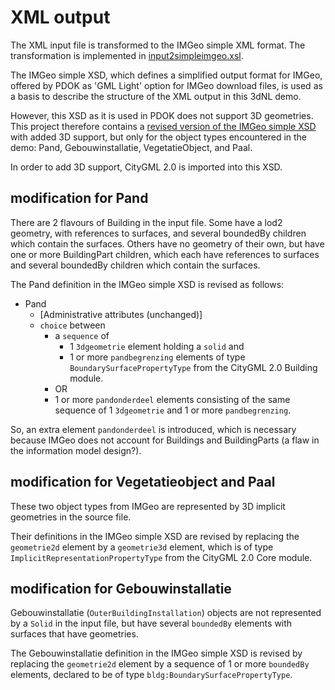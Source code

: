 # XML output

The XML input file is transformed to the IMGeo simple XML format. The transformation is implemented in [input2simpleimgeo.xsl](https://github.com/tudelft3d/nl3d/blob/master/code/input2simpleimgeo.xsl).

The IMGeo simple XSD, which defines a simplified output format for IMGeo, offered by PDOK as 'GML Light' option for IMGeo download files, is used as a basis to describe the structure of the XML output in this 3dNL demo. 

However, this XSD as it is used in PDOK does not support 3D geometries. This project therefore contains a [revised version of the IMGeo simple XSD](https://github.com/tudelft3d/nl3d/blob/master/data/rotterdam/imgeo-simple/imgeo-simple.xsd) with added 3D support, but only for the object types encountered in the demo: Pand, Gebouwinstallatie, VegetatieObject, and Paal. 

In order to add 3D support, CityGML 2.0 is imported into this XSD. 

## modification for Pand
There are 2 flavours of Building in the input file. Some have a lod2 geometry, with references to surfaces, and several boundedBy children which contain the surfaces. Others have no geometry of their own, but have one or more BuildingPart children, which each have references to surfaces and several boundedBy children which contain the surfaces.

The Pand definition in the IMGeo simple XSD is revised as follows: 

-	Pand
    - [Administrative attributes (unchanged)]
    - `choice` between
        - a `sequence` of
            - 1 `3dgeometrie` element holding a `solid` and 
            - 1 or more `pandbegrenzing` elements of type `BoundarySurfacePropertyType` from the CityGML 2.0 Building module.
        - OR
        - 1 or more `pandonderdeel` elements consisting of the same sequence of 1 `3dgeometrie` and 1 or more `pandbegrenzing`. 

So, an extra element `pandonderdeel` is introduced, which is necessary because IMGeo does not account for Buildings and BuildingParts (a flaw in the information model design?). 

## modification for Vegetatieobject and Paal
These two object types from IMGeo are represented by 3D implicit geometries in the source file. 

Their definitions in the IMGeo simple XSD are revised by replacing the `geometrie2d` element by a `geometrie3d` element, which is of type `ImplicitRepresentationPropertyType` from the CityGML 2.0 Core module. 

## modification for Gebouwinstallatie
Gebouwinstallatie (`OuterBuildingInstallation`) objects are not represented by a `Solid` in the input file, but have several `boundedBy` elements with surfaces that have geometries.

The Gebouwinstallatie definition in the IMGeo simple XSD is revised by replacing the `geometrie2d` element by a sequence of 1 or more `boundedBy` elements, declared to be of type `bldg:BoundarySurfacePropertyType`. 
